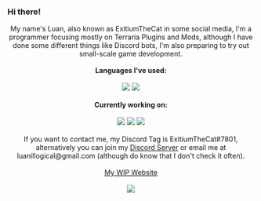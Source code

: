 ### Hi there!

<p align="center">
My name's Luan, also known as ExitiumTheCat in some social media, I'm a programmer focusing mostly on Terraria Plugins and Mods, although I have done some different things like Discord bots, I'm also preparing to try out small-scale game development.<br/><br/>
  <b>Languages I've used:</b><br>
  <br/>
  <img src="https://img.shields.io/badge/C%23-239120?style=for-the-badge&logo=c-sharp&logoColor=white">
  <img src="https://img.shields.io/badge/JavaScript-F7DF1E?style=for-the-badge&logo=javascript&logoColor=black">  
  <br/><br/>
  <b>Currently working on:</b><br>
  <br/>
  <a href="https://github.com/LuanIllogical/PotionOverhaul"><img src="https://img.shields.io/badge/-Potion%20Overhaul-darkgreen"></a>
  <a href="https://forums.terraria.org/index.php?threads/endless-escapade.98739/"><img src="https://img.shields.io/badge/-Endless%20Escapade-blue"></a>
  <img src="https://img.shields.io/badge/-And%201%20Other%20Project-lightgrey">
  <br/><br/>
  If you want to contact me, my Discord Tag is ExitiumTheCat#7801, alternatively you can join my <a href="https://discord.gg/2sK62kX">Discord Server</a> or email me at luanillogical@gmail.com (although do know that I don't check it often).<br/><br/>
  <a href="https://luanillogical.github.io/">My WIP Website</a> 
  <br/><br/>
  <img src="https://github-readme-stats.vercel.app/api?username=LuanIllogical&theme=tokyonight&count_private=true)](https://github.com/anuraghazra/github-readme-stats">
  </p>

